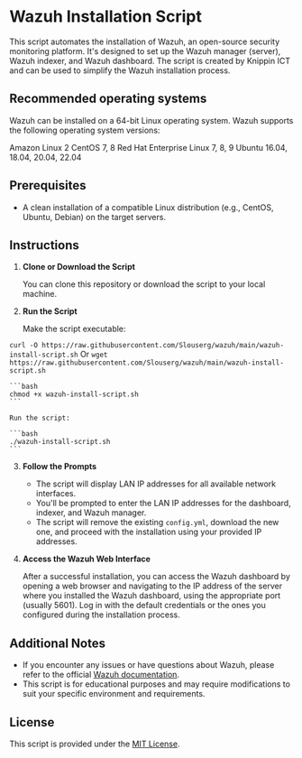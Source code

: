 # Wazuh Installation Script

This script automates the installation of Wazuh, an open-source security monitoring platform. It's designed to set up the Wazuh manager (server), Wazuh indexer, and Wazuh dashboard. The script is created by Knippin ICT and can be used to simplify the Wazuh installation process.
## Recommended operating systems
Wazuh can be installed on a 64-bit Linux operating system. Wazuh supports the following operating system versions:

Amazon Linux 2
CentOS 7, 8
Red Hat Enterprise Linux 7, 8, 9
Ubuntu 16.04, 18.04, 20.04, 22.04

## Prerequisites

- A clean installation of a compatible Linux distribution (e.g., CentOS, Ubuntu, Debian) on the target servers.

## Instructions

1. **Clone or Download the Script**

    You can clone this repository or download the script to your local machine.

2. **Run the Script**

    Make the script executable:

```curl -O https://raw.githubusercontent.com/Slouserg/wazuh/main/wazuh-install-script.sh```
Or
```wget https://raw.githubusercontent.com/Slouserg/wazuh/main/wazuh-install-script.sh```

    ```bash
    chmod +x wazuh-install-script.sh
    ```

    Run the script:

    ```bash
    ./wazuh-install-script.sh
    ```

3. **Follow the Prompts**

    - The script will display LAN IP addresses for all available network interfaces.
    - You'll be prompted to enter the LAN IP addresses for the dashboard, indexer, and Wazuh manager.
    - The script will remove the existing `config.yml`, download the new one, and proceed with the installation using your provided IP addresses.

4. **Access the Wazuh Web Interface**

    After a successful installation, you can access the Wazuh dashboard by opening a web browser and navigating to the IP address of the server where you installed the Wazuh dashboard, using the appropriate port (usually 5601). Log in with the default credentials or the ones you configured during the installation process.

## Additional Notes

- If you encounter any issues or have questions about Wazuh, please refer to the official [Wazuh documentation](https://documentation.wazuh.com/).
- This script is for educational purposes and may require modifications to suit your specific environment and requirements.

## License

This script is provided under the [MIT License](LICENSE).
